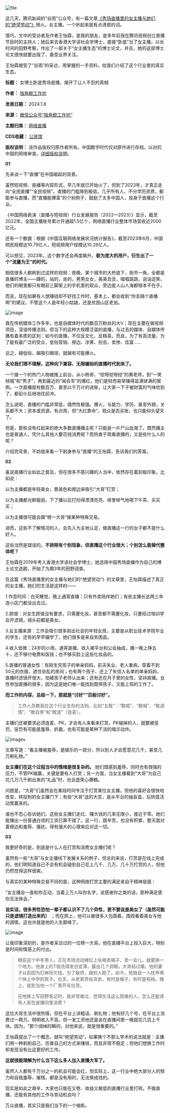 ![file](https://chinadigitaltimes.net/chinese/files/2024/01/image-1704713655742.png)


这几天，腾讯新闻的“谷雨”公众号，有一篇文章[《秀场直播里的女主播与她们的“绝望劳动”》](https://mp.weixin.qq.com/s?__biz=MzU2MDEwMTIwMg==&mid=2247636467&idx=1&sn=c779662755ba4aacb8b14b4cd4d445f4&scene=21#wechat_redirect)很火。女主播，一个听起来就有点诱惑的词。


很巧，文中的受访者及作者王怡霖，是我的朋友，是多年前我在腾讯视频创立直播节目时的主持人；她后来去香港大学读社会学博士，直接“卧底”当了女主播，以长时间的田野考察，作出了一部关于“女主播生态”的博士论文，并且，她的这部博士论文很快就要出版了，备受业界关注。


王怡霖接受了“谷雨”的采访，用掌握的一手资料，给我们介绍了这个行业里的真实生态。




**标题：** 女博士卧底秀场直播，揭开了让人不忍的真相  

**作者：** [独角鲸工作坊](https://chinadigitaltimes.net/space/独角鲸工作坊)  

**发表日期：** 2024.1.8  

**来源：** [微信公众号“独角鲸工作坊”](https://web.archive.org/web/https://mp.weixin.qq.com/s/hOTwM-DXYCtj7my7FEqUcQ)  

**主题归类：** [网络直播](https://chinadigitaltimes.net/space/网络直播)  

**CDS收藏：** [公民馆](https://chinadigitaltimes.net/space/%E5%85%AC%E6%B0%91%E9%A6%86)  

**版权说明：** 该作品版权归原作者所有。中国数字时代仅对原作进行存档，以对抗中国的网络审查。[详细版权说明](https://chinadigitaltimes.net/chinese/copyright)。


**01** 


先来谈一下“直播”在中国崛起的背景。


虽然短视频、直播等内容形式，早几年就已开始火了，但到了2023年，才真正走向“全民直播”“全民视频”。直播的门槛降到极低，几乎所有人、不分学历资质，都能参与直播，而“直播能爆富”的个别例子，鼓励了太多中国人，投身于直播这个行业。


《中国网络表演（直播与短视频）行业发展报告（2022—2023）》显示，截至2022年，全国主播账号累计开通超1.5亿个，网络直播行业整体市场营收近2000亿元。


还有一个数据：根据《中国互联网络发展状况统计报告》，截至2023年6月，中国网民规模达10.79亿人，短视频用户规模达10.26亿人。


可以想见，2023年，这个数字还会再度飙升。**极为庞大的用户，衍生出了一个“流量为王”的时代。** 


相信很多人都刷到过这样的视频：夜晚，某个城市的大桥底下，街市一角，全都是直播的博主——蹲的，站的，坐的，男男女女，美美丑丑，唱唱跳跳，说话逗笑，他们的眼里都只有眼前三脚架上的手机里的观众，旁边是人山人海都根本不在乎。


而且，现在如果有人想赚钱却不好找工作时，基本上，都会收到“你去搞个直播啊”的建议，不管这个人是年轻小姑娘，还是贫困山区老翁。


![image](https://chinadigitaltimes.net/chinese/files/2024/01/post-703934-659bde5ce2d99.png)


我在传统媒体工作多年，也是自媒体时代的数百万粉丝的大V；现在主要在做视频项目，深谙传播法则。但当下的这种大规模泛滥的直播，与过去的媒体、自媒体传播有着本质的区别：如今的直播，不仅反文化、反精英，而且，为了有高流量，为了能有最广泛的受众，低俗营销、擦边、涉黄、扮丑、卖惨、炫富……


总之，越低俗，越吸引眼球，就越有可能爆火。


**无论我们理不理解，这种向下兼容、无限媚俗的直播时代到来了。** 


一个接一个的热门人物被推上前台。从小杨哥、“挖呀挖呀挖”的黄老师，到“一笑倾城”和“秀才”，再到最近的“闻会军”的爆红，他们是轻而易举赚得盆满钵满的案例。一次直播就有数百万、甚至以千万计的进账，让大家一下子被财富的气味呛到了，都前仆后继地往前冲。


怎么说呢，直播的门槛非常低，偶然性极强。爆火，与能力、学历、甚至外貌，关系都不大；资本或资源，有点用，但“大红靠命”，观众是否买账，也只能仰头望天了。


但是，那些没有红起来的绝大多数直播播主呢？只能是一片尸山血海了。既然播主也是普通人，凭什么其他人要花钱消费呢？而热衷于观看直播的，又是些什么人的呢？


介绍完背景，不妨就来看一下躬身参与“直播”的王怡霖，告诉我们的答案。


**02** 


虽说直播行业如此之普及，但在很多不感兴趣的人当中，依然存在着刻板印象。比如说：


以为主播都是年轻美女，靠美色和擦边来吸引“大哥”打赏；


以为主播都光鲜靓丽，下了播以后打扮得漂漂亮亮、嗲里嗲气地喝下午茶、买买买；


以为主播很可能会跟“榜一大哥”做某种特殊交易。


进而，这些不了解情况的人，会先入为主地认定，做直播这一行的女子都不是什么好人。


这些当然是错误的。**不排除有个别现象，但直播这个行业很大；个别怎么能替代整体呢？** 


王怡霖在2019年考入香港大学读社会学博士，她选择中国秀场直播作为自己的博士论文选题，开始了为期3年的田野调查。


在这篇《秀场直播里的女主播与她们的“绝望劳动”》的文章里，王怡霖描述了真正的女主播，她们的生活是这样的——


1.作息时间：白天睡觉，晚上通宵直播；只有外卖陪伴她们；有些主播长达两三年连小区门都没出去过。


2.颜值：对女生颜值没有要求，只需要化妆。甚至都不需要化妆，只要经过培训学会开滤镜，镜头前都是美女。


3.女主播来源：工作会吸引很多刚出社会的年轻女孩，主要是从职业技术学院毕业的学生，还有的早早辍学了。她们很多是来自贫困县。


4.收入低微：24岁的小雨，通宵直播，收入被平台和公会抽成，播一晚上挣五十，还不够付电费和饭钱；也不够买脸上这些化妆品的。


5.直播的普通女性：有刚生完孩子的单亲妈妈，前夫失业、老人重病，穿着不到50元的衣服，遮住杂乱的房间；也有两个孩子、还上了失信人名单的单亲妈妈，直播时滤镜开很大，怕被孩子老师认出来；还有还在月子里的女性，坚持直播。女性参加直播的很多，因为这是她们唯一能找到既带孩子、又能上班的工作了。


**而工作的内容，总结一下，那就是“讨好”“百般讨好”。** 



> 
> 工作人员教我在这个行业生存的法则。比如“五敢”：“敢唱”、“敢喊”、“敢调情”、“敢自黑”和“敢连”（连麦）。‍
> 
> 
> 


主播们还被要求必须连麦、PK，才会有人来看来打赏。PK输掉的人，就要被惩罚，惩罚有可能是羞辱、折磨，也有可能是某种下流的暗示动作。


![imagev](https://chinadigitaltimes.net/chinese/files/2024/01/post-703934-659bde5cec11e.)


文章写道：“看主播被羞辱，是娱乐的一部分，所以别人才会愿意花几千，甚至几万刷礼物。”


**女主播们在这个过程当中的情绪是很复杂的。** 她们既感到羞辱，同时也有很强的压力，不管PK输赢，关键是要有人打赏；另一方面，当女主播看到“大哥”为自己花几万几千刷出来的“礼品”时，也会虚荣心爆棚。


问题是，“大哥”们虽然会在某段时间专注于打赏某位女主播，但他的喜好会很快地改变，转投别的女主播门下；有些“大哥”送的大奖，是从平台的抽盲盒、玩转盘活动里赢来的。


谁也不忍心告诉她们，这些女主播们走红、赚大钱的几率无限小，接近于零。她们能赚出一份普通白领的工资已算不错了。这一行，既辛苦，也没有积累，整天面对着擦边和羞辱、骚扰，得有强大的心理来应对这一切。


**03** 


我更好奇的是，到底是什么人在打赏和消费女主播们呢？


虽然有一些“大哥”与女主播线下发展关系的例子，但总的来说，打赏是在线上完成的，他们明知道自己不会有机会碰到自己花上几千、几万、几十万打赏的人，但他仍然觉得这样很爽。


与真实的某种特殊交易不同的是，这种网络打赏主要的满足来自于精神层面：


“女主播会一直和你互动，当着上万人叫你名字，说感谢你之类的话，那种满足感你无法体会。”


**说实话，很多男性恐怕一辈子都认识不了几个异性，更不要说是美女了（虽然可能只是滤镜打造出来的）** ；而在网上，他可以被很多人包围着，围观看着美女与他的调情，这也许就是他的人生巅峰了。


![image](https://chinadigitaltimes.net/chinese/files/2024/01/post-703934-659bde5d00489.)


让我印象深刻的，是作者采访过的一位榜一大哥。他在直播平台上投入巨大，特别是时间和情感上的付出。



> 
> 眼前这个中年男人，正在市场流动摊位上吆喝卖橘子，卖一会儿，就要换一个地方。他身上的T恤洗得发白变薄，露出几个洞眼。大哥结过婚，他的妻子以前因为打麻将欠钱，为了躲债，跟别人跑了。如今，他独自一人抚养两个快上中学的孩子。白天，从老家弄些货卖，有时是橘子，有时是核桃。晚上，就到当地一个厂里开车拉货。
> 
> 
> 在地铁上写田野笔记时，我非常难过，觉得生活这么困难的人，怎么还能诱导人家在直播间里消费？
> 
> 
> 


这位大哥生活中很热情，但在平台上讲粗话、刷礼物；他有好几个号，在平台上消费过一两万。明明收入不高，但一发工资他还是会在直播间里一晚就花几百上千块。因为，“那个阔绰的瞬间，对他来说，就是很重要的。”


王怡霖提出了一个概念，就叫“绝望劳动”。如果换个不那么学术的说法就是：主播们用一种剥削自己、伤害自己的方式来赚钱，而且非常不稳定；但他们想换工作时却发现没有比这更好的工作。


**这就很能理解为什么当下这么多人加入直播大军了。** 


虽然人人都有千万分之一的机会可能会红，但实际上，这一行业中绝大部分人的努力和自我羞辱、摧残，都是没有用的，无法换成钱的。


现实是如此之艰辛，大家也只能在又卷、收益又极低的直播行业里打转。不做直播，还能有其他的工作与劳动机会吗？


万众直播，其实只是我们当下的一个缩影。

